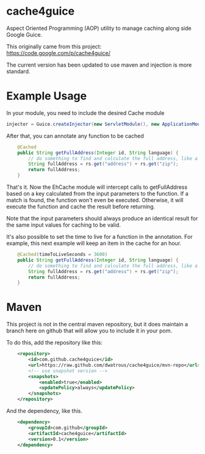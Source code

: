 cache4guice
===========

Aspect Oriented Programming (AOP) utility to manage caching along side Google Guice.

This originally came from this project: https://code.google.com/p/cache4guice/

The current version has been updated to use maven and injection is more standard.

# Example Usage

In your module, you need to include the desired Cache module

```java
injector = Guice.createInjector(new ServletModule(), new ApplicationModule(), new EhCacheModule());
```

After that, you can annotate any function to be cached

```java
    @Cached
    public String getFullAddress(Integer id, String language) {
        // do something to find and calculate the full address, like a database query
        String fullAddress = rs.get("address") + rs.get("zip");
        return fullAddress;
    }
```

That's it. Now the EhCache module will intercept calls to getFullAddress based on a key calculated from the input parameters to the function. If a match is found, the function won't even be executed. Otherwise, it will execute the function and cache the result before returning.

Note that the input parameters should always produce an identical result for the same input values for caching to be valid.

It's also possible to set the time to live for a function in the annotation. For example, this next example will keep an item in the cache for an hour.

```java
    @Cached(timeToLiveSeconds = 3600)
    public String getFullAddress(Integer id, String language) {
        // do something to find and calculate the full address, like a database query
        String fullAddress = rs.get("address") + rs.get("zip");
        return fullAddress;
    }
```

# Maven

This project is not in the central maven repository, but it does maintain a branch here on github that will allow you to include it in your pom.

To do this, add the repository like this:

```xml
    <repository>
        <id>com.github.cache4guice</id>
        <url>https://raw.github.com/dwatrous/cache4guice/mvn-repo</url>
        <!-- use snapshot version -->
        <snapshots>
            <enabled>true</enabled>
            <updatePolicy>always</updatePolicy>
        </snapshots>
    </repository>
```

And the dependency, like this.

```xml
    <dependency>
        <groupId>com.github</groupId>
        <artifactId>cache4guice</artifactId>
        <version>0.1</version>
    </dependency>
```

